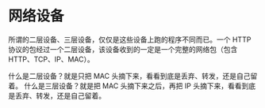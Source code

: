# 网络设备

所谓的二层设备、三层设备，仅仅是这些设备上跑的程序不同而已。一个 HTTP 协议的包经过一个二层设备，该设备收到的一定是一个完整的网络包（包含 HTTP、TCP、IP、MAC）。

什么是二层设备？就是只把 MAC 头摘下来，看看到底是丢弃、转发，还是自己留着。
什么是三层设备？就是把 MAC 头摘下来之后，再把 IP 头摘下来，看看到底是丢弃、转发，还是自己留着。